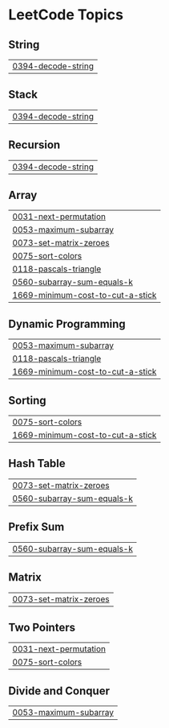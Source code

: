 <!---LeetCode Topics Start-->
# LeetCode Topics
## String
|  |
| ------- |
| [0394-decode-string](https://github.com/JohnNixon6972/Mastering-DSA/tree/master/0394-decode-string) |
## Stack
|  |
| ------- |
| [0394-decode-string](https://github.com/JohnNixon6972/Mastering-DSA/tree/master/0394-decode-string) |
## Recursion
|  |
| ------- |
| [0394-decode-string](https://github.com/JohnNixon6972/Mastering-DSA/tree/master/0394-decode-string) |
## Array
|  |
| ------- |
| [0031-next-permutation](https://github.com/JohnNixon6972/Mastering-DSA/tree/master/0031-next-permutation) |
| [0053-maximum-subarray](https://github.com/JohnNixon6972/Mastering-DSA/tree/master/0053-maximum-subarray) |
| [0073-set-matrix-zeroes](https://github.com/JohnNixon6972/Mastering-DSA/tree/master/0073-set-matrix-zeroes) |
| [0075-sort-colors](https://github.com/JohnNixon6972/Mastering-DSA/tree/master/0075-sort-colors) |
| [0118-pascals-triangle](https://github.com/JohnNixon6972/Mastering-DSA/tree/master/0118-pascals-triangle) |
| [0560-subarray-sum-equals-k](https://github.com/JohnNixon6972/Mastering-DSA/tree/master/0560-subarray-sum-equals-k) |
| [1669-minimum-cost-to-cut-a-stick](https://github.com/JohnNixon6972/Mastering-DSA/tree/master/1669-minimum-cost-to-cut-a-stick) |
## Dynamic Programming
|  |
| ------- |
| [0053-maximum-subarray](https://github.com/JohnNixon6972/Mastering-DSA/tree/master/0053-maximum-subarray) |
| [0118-pascals-triangle](https://github.com/JohnNixon6972/Mastering-DSA/tree/master/0118-pascals-triangle) |
| [1669-minimum-cost-to-cut-a-stick](https://github.com/JohnNixon6972/Mastering-DSA/tree/master/1669-minimum-cost-to-cut-a-stick) |
## Sorting
|  |
| ------- |
| [0075-sort-colors](https://github.com/JohnNixon6972/Mastering-DSA/tree/master/0075-sort-colors) |
| [1669-minimum-cost-to-cut-a-stick](https://github.com/JohnNixon6972/Mastering-DSA/tree/master/1669-minimum-cost-to-cut-a-stick) |
## Hash Table
|  |
| ------- |
| [0073-set-matrix-zeroes](https://github.com/JohnNixon6972/Mastering-DSA/tree/master/0073-set-matrix-zeroes) |
| [0560-subarray-sum-equals-k](https://github.com/JohnNixon6972/Mastering-DSA/tree/master/0560-subarray-sum-equals-k) |
## Prefix Sum
|  |
| ------- |
| [0560-subarray-sum-equals-k](https://github.com/JohnNixon6972/Mastering-DSA/tree/master/0560-subarray-sum-equals-k) |
## Matrix
|  |
| ------- |
| [0073-set-matrix-zeroes](https://github.com/JohnNixon6972/Mastering-DSA/tree/master/0073-set-matrix-zeroes) |
## Two Pointers
|  |
| ------- |
| [0031-next-permutation](https://github.com/JohnNixon6972/Mastering-DSA/tree/master/0031-next-permutation) |
| [0075-sort-colors](https://github.com/JohnNixon6972/Mastering-DSA/tree/master/0075-sort-colors) |
## Divide and Conquer
|  |
| ------- |
| [0053-maximum-subarray](https://github.com/JohnNixon6972/Mastering-DSA/tree/master/0053-maximum-subarray) |
<!---LeetCode Topics End-->
